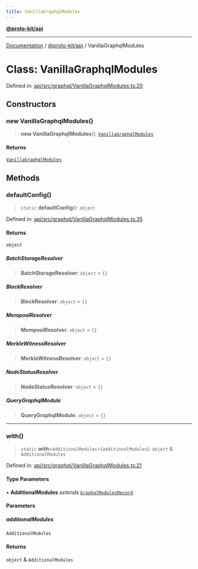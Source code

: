 ```yaml
---
title: VanillaGraphqlModules
---
```


[**@proto-kit/api**](../README.md)

***

[Documentation](../../../README.md) / [@proto-kit/api](../README.md) / VanillaGraphqlModules

# Class: VanillaGraphqlModules

Defined in: [api/src/graphql/VanillaGraphqlModules.ts:20](https://github.com/proto-kit/framework/blob/4d6b3b6da51b3edee0fbf25ce72c1f59ec61e891/packages/api/src/graphql/VanillaGraphqlModules.ts#L20)

## Constructors

### new VanillaGraphqlModules()

> **new VanillaGraphqlModules**(): [`VanillaGraphqlModules`](VanillaGraphqlModules.md)

#### Returns

[`VanillaGraphqlModules`](VanillaGraphqlModules.md)

## Methods

### defaultConfig()

> `static` **defaultConfig**(): `object`

Defined in: [api/src/graphql/VanillaGraphqlModules.ts:35](https://github.com/proto-kit/framework/blob/4d6b3b6da51b3edee0fbf25ce72c1f59ec61e891/packages/api/src/graphql/VanillaGraphqlModules.ts#L35)

#### Returns

`object`

##### BatchStorageResolver

> **BatchStorageResolver**: `object` = `{}`

##### BlockResolver

> **BlockResolver**: `object` = `{}`

##### MempoolResolver

> **MempoolResolver**: `object` = `{}`

##### MerkleWitnessResolver

> **MerkleWitnessResolver**: `object` = `{}`

##### NodeStatusResolver

> **NodeStatusResolver**: `object` = `{}`

##### QueryGraphqlModule

> **QueryGraphqlModule**: `object` = `{}`

***

### with()

> `static` **with**\<`AdditionalModules`\>(`additionalModules`): `object` & `AdditionalModules`

Defined in: [api/src/graphql/VanillaGraphqlModules.ts:21](https://github.com/proto-kit/framework/blob/4d6b3b6da51b3edee0fbf25ce72c1f59ec61e891/packages/api/src/graphql/VanillaGraphqlModules.ts#L21)

#### Type Parameters

• **AdditionalModules** *extends* [`GraphqlModulesRecord`](../type-aliases/GraphqlModulesRecord.md)

#### Parameters

##### additionalModules

`AdditionalModules`

#### Returns

`object` & `AdditionalModules`
